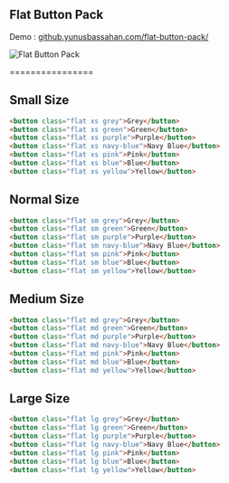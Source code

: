 ## Flat Button Pack

Demo : [github.yunusbassahan.com/flat-button-pack/](http://github.yunusbassahan.com/flat-button-pack/)

![Flat Button Pack](http://github.yunusbassahan.com/flat-button-pack/img/image.jpg)

================

## Small Size

```html
<button class="flat xs grey">Grey</button>
<button class="flat xs green">Green</button>
<button class="flat xs purple">Purple</button>
<button class="flat xs navy-blue">Navy Blue</button>
<button class="flat xs pink">Pink</button>
<button class="flat xs blue">Blue</button>
<button class="flat xs yellow">Yellow</button>
```

## Normal Size

```html
<button class="flat sm grey">Grey</button>
<button class="flat sm green">Green</button>
<button class="flat sm purple">Purple</button>
<button class="flat sm navy-blue">Navy Blue</button>
<button class="flat sm pink">Pink</button>
<button class="flat sm blue">Blue</button>
<button class="flat sm yellow">Yellow</button>
```

## Medium Size

```html
<button class="flat md grey">Grey</button>
<button class="flat md green">Green</button>
<button class="flat md purple">Purple</button>
<button class="flat md navy-blue">Navy Blue</button>
<button class="flat md pink">Pink</button>
<button class="flat md blue">Blue</button>
<button class="flat md yellow">Yellow</button>
```

## Large Size

```html
<button class="flat lg grey">Grey</button>
<button class="flat lg green">Green</button>
<button class="flat lg purple">Purple</button>
<button class="flat lg navy-blue">Navy Blue</button>
<button class="flat lg pink">Pink</button>
<button class="flat lg blue">Blue</button>
<button class="flat lg yellow">Yellow</button>
```
